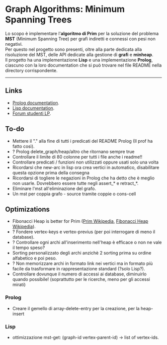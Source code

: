 # Graph Algorithms: Minimum Spanning Trees
Lo scopo è implementare l'**algoritmo di Prim** per la soluzione del problema **MST** (Minimum Spanning Tree) per grafi indiretti e connessi con pesi non negativi.  
Per questo nel progetto sono presenti, oltre alla parte dedicata alla risoluzione del MST, delle API dedicate alla gestione di **grafi** e **minheap**.  
Il progetto ha una implementazione **Lisp** e una implementazione **Prolog**, ciascuno con la loro documentation che si può trovare nel file README nella directory corrispondente.

***

## Links
- [Prolog documentation](https://www.swi-prolog.org/pldoc/index.html).
- [Lisp documentation](http://clhs.lisp.se/Front/index.htm).
- [Forum studenti LP](https://elearning.unimib.it/mod/forum/view.php?id=498956).

## To-do
- Mettere il "." alla fine di tutti i predicati del README Prolog (Il prof ha fatto così).
- ? Prolog delete_graph/heap/altro che ritornano sempre true
- Controllare il limite di 80 colonne per tutti i file anche i readme!!
- Controllare predicati / funzioni non utilizzati oppure usati solo una volta
- Ricordarsi che new-arc in lisp ora crea vertici in automatico, disabilitare questa opzione prima della consegna
- Ricordarsi di togliere le negazioni in Prolog che ha detto che è meglio non usarle. Dovrebbero essere tutte negli assert_* e retract_*.
- Eliminare l'mst all'eliminazione del grafo.
- Un mst per coppia grafo - source tramite coppie o cons-cell

## Optimizations
- Fibonacci Heap is better for Prim ([Prim Wikipedia](https://en.wikipedia.org/wiki/Prim%27s_algorithm), [Fibonacci Heap Wikipedia](https://en.wikipedia.org/wiki/Fibonacci_heap)).
- ? Fondere vertex-keys e vertex-previus (per poi interrogare di meno il database).
- ? Controllare ogni archi all'inserimento nell'heap è efficace o non ne vale il tempo speso?
- Sorting personalizzato degli archi anzichè 2 sorting prima su ordine alfabetico e poi peso.
- ? Non memorizzare archi in formato link nei vertici ma in formato più facile da trasformare in rappresentazione standard (?solo Lisp?).
- Controllare dovunque il numero di accessi ai database, diminuirlo quando possibile! (soprattutto per le ricerche, meno per gli accessi mirati)

### Prolog
- Creare il gemello di array-delete-entry per la creazione, per la heap-insert

### Lisp
- ottimizzazione mst-get: (graph-id vertex-parent-id) -> list of vertex-ids.